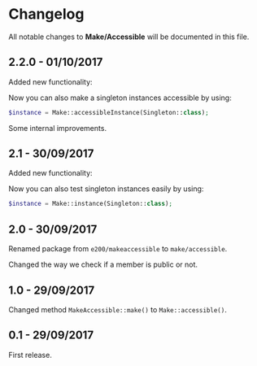 # Changelog

All notable changes to **Make/Accessible** will be documented in this file.

## 2.2.0 - 01/10/2017

Added new functionality:

Now you can also make a singleton instances accessible by using:
```php
$instance = Make::accessibleInstance(Singleton::class);
```

Some internal improvements.

## 2.1 - 30/09/2017

Added new functionality:

Now you can also test singleton instances easily by using:
```php
$instance = Make::instance(Singleton::class);
```

## 2.0 - 30/09/2017

Renamed package from `e200/makeaccessible` to `make/accessible`.

Changed the way we check if a member is public or not.

## 1.0 - 29/09/2017

Changed method `MakeAccessible::make()` to `Make::accessible()`.

## 0.1 - 29/09/2017

First release.
